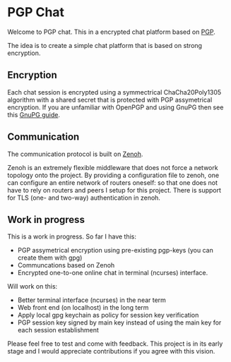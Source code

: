 # PGP Chat

Welcome to PGP chat. This in a encrypted chat platform based on [PGP](https://en.wikipedia.org/wiki/Pretty_Good_Privacy).

The idea is to create a simple chat platform that is based on strong encryption. 

## Encryption

Each chat session is encrypted using a symmectrical ChaCha20Poly1305 algorithm
with a shared secret that is protected with PGP assymetrical
encryption. If you are unfamiliar with OpenPGP and using GnuPG then see this [GnuPG guide](https://www.gnupg.org/gph/en/manual/c14.html). 

## Communication

The communication protocol is built on [Zenoh](https://github.com/eclipse-zenoh/zenoh).

Zenoh is an extremely flexible middleware that does not force a network topology onto
the project. By providing a configuration file to zenoh, one can configure an entire network
of routers oneself: so that one does not have to rely on routers and peers I setup for
this project. There is support for TLS (one- and two-way) authentication in zenoh.

## Work in progress

This is a work in progress. So far I have this:

- PGP assymetrical encryption using pre-existing pgp-keys (you can create them with gpg)
- Communcations based on Zenoh
- Encrypted one-to-one online chat in terminal (ncurses) interface.

Will work on this:

- Better terminal interface (ncurses) in the near term
- Web front end (on localhost) in the long term
- Apply local gpg keychain as policy for session key verification
- PGP session key signed by main key instead of using the main key for each session establishment

Please feel free to test and come with feedback. This project is in its early stage
and I would appreciate contributions if you agree with this vision.

